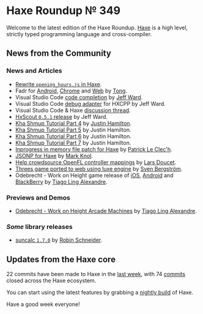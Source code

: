[_template]: ../templates/roundup.html
[date]: / "2015-12-22 09:28:00"
[modified]: / "2015-12-22 15:30:00"
[published]: / "2015-12-22 15:30:00"
[“”]: a ""
# Haxe Roundup № 349

Welcome to the latest edition of the Haxe Roundup. [Haxe]
is a high level, strictly typed programming language and cross-compiler.
	
## News from the Community

### News and Articles

- [Rewrite `opening_hours.js` in Haxe][l2].
- Fadr for [Android][l3], [Chrome][l4] and [Web][l5] by [Tong][tw1].
- Visual Studio Code [code completion][l6] by [Jeff Ward][tw2].
- Visual Studio Code [debug adapter][l7] for HXCPP by Jeff Ward.
- Visual Studio Code & Haxe [discussion thread][l8].
- [HxScout `0.5.1` release][l13] by Jeff Ward.
- [Kha Shmup Tutorial Part 4][l9] by [Justin Hamilton][tw3].
- [Kha Shmup Tutorial Part 5][l10] by Justin Hamilton.
- [Kha Shmup Tutorial Part 6][l11] by Justin Hamilton.
- [Kha Shmup Tutorial Part 7][l12] by Justin Hamilton.
- [Inprogress in memory file patch for Haxe][l14] by [Patrick Le Clec'h][tw4].
- [JSONP for Haxe][l15] by [Mark Knol][tw5].
- [Help crowdsource OpenFL controller mappings][l16] by [Lars Doucet][tw6].
- [Threes game ported to web using luxe engine][l17] by [Sven Bergström][tw7].
- Odebrecht - Work on Height game release of [iOS][l18], [Android][l19] and 
[BlackBerry][l20] by [Tiago Ling Alexandre][tw8].

### Previews and Demos

- [Odebrecht - Work on Height Arcade Machines][l21] by [Tiago Ling Alexandre][tw8].

### _Some_ library releases

- [suncalc `1.7.0`][l1] by [Robin Schneider][gh1].

## Updates from the Haxe core

22 commits have been made to Haxe in the [last week], with 
74 [commits] closed across the Haxe ecosystem.



You can start using the latest features by grabbing a [nightly build] of Haxe.

Have a good week everyone!

[Haxe]: http://haxe.org/?utm_source=haxe.io "Haxe.org"
[nightly build]: http://build.haxe.org "Nightly Haxe Build"
[last week]: https://github.com/issues?utf8=%E2%9C%93&q=closed%3A2015-12-14..2015-12-22+org%3Ahaxefoundation+is%3Aclosed+ "Haxe Compiler commits from the last week"
[commits]: https://github.com/issues?utf8=%E2%9C%93&q=org%3Ahaxefoundation+org%3Aopenfl+org%3Asnowkit+org%3AKTXSoftware+org%3Ahaxeflixel+org%3Ahaxepunk+org%3Anmehost+is%3Aclosed+closed%3A2015-12-14..2015-12-22+ "Commits closed across the Haxe ecosystem"
	
[tw8]: https://twitter.com/TiagoLing "@TiagoLing"
[tw7]: https://twitter.com/___discovery "@___discovery"
[tw6]: https://twitter.com/larsiusprime "@larsiusprime"
[tw5]: https://twitter.com/mknol "@mknol"
[tw4]: https://twitter.com/pleclech "@pleclech"
[tw3]: https://twitter.com/jamiltron "@jamiltron"
[tw2]: http://twitter.com/jeff__ward "@jeff__ward"
[tw1]: https://twitter.com/disktree "@disktree"
	
[gh1]: https://github.com/ypid "@ypid"

[l21]: https://twitter.com/TiagoLing/status/677474432223477760 "Odebrecht - Work on Height Arcade Machines"
[l20]: https://appworld.blackberry.com/webstore/content/59972427/?lang=en&countrycode=US "Odebrecht - Work on Height from the BlackBerry Store"
[l19]: https://play.google.com/store/apps/details?id=com.coffeelabs.altura "Odebrecht - Work on Height available from the Play Store"
[l18]: https://itunes.apple.com/pw/app/odebrecht-work-on-height/id1036816808?mt=8 "Odebrecht - Work on Height available from the App Store"
[l17]: http://play.threesgame.com/ "Play Threes inbrowser"
[l16]: https://docs.google.com/forms/d/1kbWuyc6cjUCPubhtYu24sR_6NbMkcuxZTQEjtmh9qkM/viewform "OpenFL Game Controller Survey"
[l15]: https://github.com/markknol/hx-jsonp "JSONP for Haxe on GitHub"
[l14]: https://github.com/pleclech/hacking-haxe/commits/memory-file "In memory file patch for Haxe"
[l13]: http://hxscout.com/download.html "HxScout 0.5.1 release"
[l12]: http://jamiltron.com/2015/12/KhaShmup-Tutorial-Part-7/ "Kha Shmup Tutorial Part 7"
[l11]: http://jamiltron.com/2015/12/KhaShmup-Tutorial-Part-6/ "Kha Shmup Tutorial Part 6"
[l10]: http://jamiltron.com/2015/12/KhaShmup-Tutorial-Part-5/ "Kha Shmup Tutorial Part 5"
[l9]: http://jamiltron.com/2015/12/KhaShmup-Tutorial-Part-4/ "Kha Shmup Tutorial Part 4"
[l8]: https://groups.google.com/forum/?hl=en#!topic/haxelang/_BdJSpBUF2Q "Visual Studio Code + Haxe = Swell editor / debugger"
[l7]: https://github.com/jcward/vscode-hxcpp-debug "Visual Studio Code debug adapter for HXCPP on GitHub"
[l6]: https://github.com/jcward/vscode-haxe "Haxe language extension for Visual Studio Code on GitHub"
[l5]: http://tong.github.io/fadr/ "Fadr for the Web"
[l4]: https://chrome.google.com/webstore/detail/fadr/lionpbnnnifoojemhjailcbcnbdcibfe "Fadr for Chrome"
[l3]: https://play.google.com/store/apps/details?id=disktree.net.fadr "Fadr for Android on the Play Store"
[l2]: https://github.com/opening-hours/opening_hours.js/issues/136 "Rewrite opening_hours.js in Haxe on GitHub"
[l1]: https://github.com/ypid/suncalc "suncalc on GitHub"